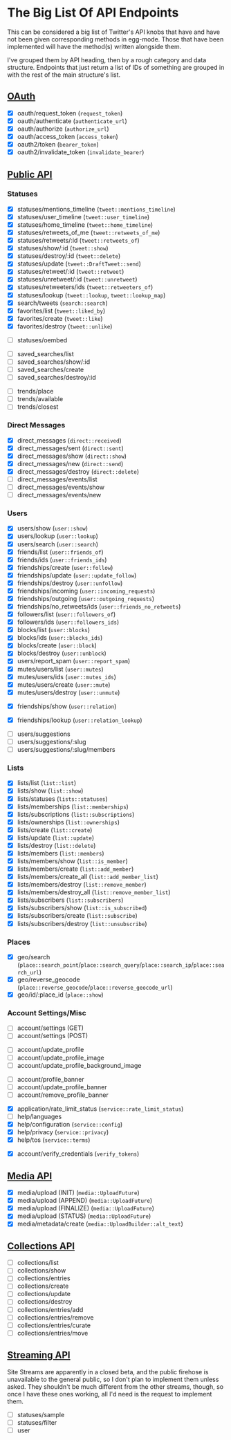 # The Big List Of API Endpoints

This can be considered a big list of Twitter's API knobs that have and have not been given
corresponding methods in egg-mode. Those that have been implemented will have the method(s) written
alongside them.

I've grouped them by API heading, then by a rough category and data structure. Endpoints that just
return a list of IDs of something are grouped in with the rest of the main structure's list.

## [OAuth](https://dev.twitter.com/oauth/overview)

- [x] oauth/request\_token (`request_token`)
- [x] oauth/authenticate (`authenticate_url`)
- [x] oauth/authorize (`authorize_url`)
- [x] oauth/access\_token (`access_token`)
- [x] oauth2/token (`bearer_token`)
- [x] oauth2/invalidate\_token (`invalidate_bearer`)

## [Public API](https://dev.twitter.com/rest/public)

### Statuses

- [x] statuses/mentions\_timeline (`tweet::mentions_timeline`)
- [x] statuses/user\_timeline (`tweet::user_timeline`)
- [x] statuses/home\_timeline (`tweet::home_timeline`)
- [x] statuses/retweets\_of\_me (`tweet::retweets_of_me`)
- [x] statuses/retweets/:id (`tweet::retweets_of`)
- [x] statuses/show/:id (`tweet::show`)
- [x] statuses/destroy/:id (`tweet::delete`)
- [x] statuses/update (`tweet::DraftTweet::send`)
- [x] statuses/retweet/:id (`tweet::retweet`)
- [x] statuses/unretweet/:id (`tweet::unretweet`)
- [x] statuses/retweeters/ids (`tweet::retweeters_of`)
- [x] statuses/lookup (`tweet::lookup`, `tweet::lookup_map`)
- [x] search/tweets (`search::search`)
- [x] favorites/list (`tweet::liked_by`)
- [x] favorites/create (`tweet::like`)
- [x] favorites/destroy (`tweet::unlike`)

<!-- break these lists apart -->

- [ ] statuses/oembed

<!-- break these lists apart -->

- [ ] saved\_searches/list
- [ ] saved\_searches/show/:id
- [ ] saved\_searches/create
- [ ] saved\_searches/destroy/:id

<!-- break these lists apart -->

- [ ] trends/place
- [ ] trends/available
- [ ] trends/closest

### Direct Messages

- [x] direct\_messages (`direct::received`)
- [x] direct\_messages/sent (`direct::sent`)
- [x] direct\_messages/show (`direct::show`)
- [x] direct\_messages/new (`direct::send`)
- [x] direct\_messages/destroy (`direct::delete`)
- [ ] direct\_messages/events/list
- [ ] direct\_messages/events/show
- [ ] direct\_messages/events/new

### Users

- [x] users/show (`user::show`)
- [x] users/lookup (`user::lookup`)
- [x] users/search (`user::search`)
- [x] friends/list (`user::friends_of`)
- [x] friends/ids (`user::friends_ids`)
- [x] friendships/create (`user::follow`)
- [x] friendships/update (`user::update_follow`)
- [x] friendships/destroy (`user::unfollow`)
- [x] friendships/incoming (`user::incoming_requests`)
- [x] friendships/outgoing (`user::outgoing_requests`)
- [x] friendships/no\_retweets/ids (`user::friends_no_retweets`)
- [x] followers/list (`user::followers_of`)
- [x] followers/ids (`user::followers_ids`)
- [x] blocks/list (`user::blocks`)
- [x] blocks/ids (`user::blocks_ids`)
- [x] blocks/create (`user::block`)
- [x] blocks/destroy (`user::unblock`)
- [x] users/report\_spam (`user::report_spam`)
- [x] mutes/users/list (`user::mutes`)
- [x] mutes/users/ids (`user::mutes_ids`)
- [x] mutes/users/create (`user::mute`)
- [x] mutes/users/destroy (`user::unmute`)

<!-- break these lists apart -->

- [x] friendships/show (`user::relation`)

<!-- break these lists apart -->

- [x] friendships/lookup (`user::relation_lookup`)

<!-- break these lists apart -->

- [ ] users/suggestions
- [ ] users/suggestions/:slug
- [ ] users/suggestions/:slug/members

### Lists

- [x] lists/list (`list::list`)
- [x] lists/show (`list::show`)
- [x] lists/statuses (`lists::statuses`)
- [x] lists/memberships (`list::memberships`)
- [x] lists/subscriptions (`list::subscriptions`)
- [x] lists/ownerships (`list::ownerships`)
- [x] lists/create (`list::create`)
- [x] lists/update (`list::update`)
- [x] lists/destroy (`list::delete`)
- [x] lists/members (`list::members`)
- [x] lists/members/show (`list::is_member`)
- [x] lists/members/create (`list::add_member`)
- [x] lists/members/create\_all (`list::add_member_list`)
- [x] lists/members/destroy (`list::remove_member`)
- [x] lists/members/destroy\_all (`list::remove_member_list`)
- [x] lists/subscribers (`list::subscribers`)
- [x] lists/subscribers/show (`list::is_subscribed`)
- [x] lists/subscribers/create (`list::subscribe`)
- [x] lists/subscribers/destroy (`list::unsubscribe`)

### Places

- [x] geo/search (`place::search_point`/`place::search_query`/`place::search_ip`/`place::search_url`)
- [x] geo/reverse\_geocode (`place::reverse_geocode`/`place::reverse_geocode_url`)
- [x] geo/id/:place\_id (`place::show`)

### Account Settings/Misc

- [ ] account/settings (GET)
- [ ] account/settings (POST)

<!-- break these lists apart -->

- [ ] account/update\_profile
- [ ] account/update\_profile\_image
- [ ] account/update\_profile\_background\_image

<!-- break these lists apart -->

- [ ] account/profile\_banner
- [ ] account/update\_profile\_banner
- [ ] account/remove\_profile\_banner

<!-- break these lists apart -->

- [x] application/rate\_limit\_status (`service::rate_limit_status`)
- [ ] help/languages
- [x] help/configuration (`service::config`)
- [x] help/privacy (`service::privacy`)
- [x] help/tos (`service::terms`)

<!-- break these lists apart -->

- [x] account/verify\_credentials (`verify_tokens`)

## [Media API](https://dev.twitter.com/rest/media)

- [x] media/upload (INIT) (`media::UploadFuture`)
- [x] media/upload (APPEND) (`media::UploadFuture`)
- [x] media/upload (FINALIZE) (`media::UploadFuture`)
- [x] media/upload (STATUS) (`media::UploadFuture`)
- [x] media/metadata/create (`media::UploadBuilder::alt_text`)

## [Collections API](https://dev.twitter.com/rest/collections)

- [ ] collections/list
- [ ] collections/show
- [ ] collections/entries
- [ ] collections/create
- [ ] collections/update
- [ ] collections/destroy
- [ ] collections/entries/add
- [ ] collections/entries/remove
- [ ] collections/entries/curate
- [ ] collections/entries/move

## [Streaming API](https://dev.twitter.com/streaming/overview)

Site Streams are apparently in a closed beta, and the public firehose is unavailable to the general
public, so I don't plan to implement them unless asked. They shouldn't be much different from the
other streams, though, so once I have these ones working, all I'd need is the request to implement
them.

- [ ] statuses/sample
- [ ] statuses/filter
- [ ] user
